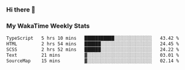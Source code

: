 ### Hi there 👋

<!--
**royschrauwen/royschrauwen** is a ✨ _special_ ✨ repository because its `README.md` (this file) appears on your GitHub profile.

Here are some ideas to get you started:

- 🔭 I’m currently working on ...
- 🌱 I’m currently learning ...
- 👯 I’m looking to collaborate on ...
- 🤔 I’m looking for help with ...
- 💬 Ask me about ...
- 📫 How to reach me: ...
- 😄 Pronouns: ...
- ⚡ Fun fact: ...
-->


### My WakaTime Weekly Stats
<!--START_SECTION:waka-->

```txt
TypeScript   5 hrs 10 mins   ███████████░░░░░░░░░░░░░░   43.42 %
HTML         2 hrs 54 mins   ██████░░░░░░░░░░░░░░░░░░░   24.45 %
SCSS         2 hrs 52 mins   ██████░░░░░░░░░░░░░░░░░░░   24.22 %
Text         21 mins         ▓░░░░░░░░░░░░░░░░░░░░░░░░   03.01 %
SourceMap    15 mins         ▓░░░░░░░░░░░░░░░░░░░░░░░░   02.14 %
```

<!--END_SECTION:waka-->
